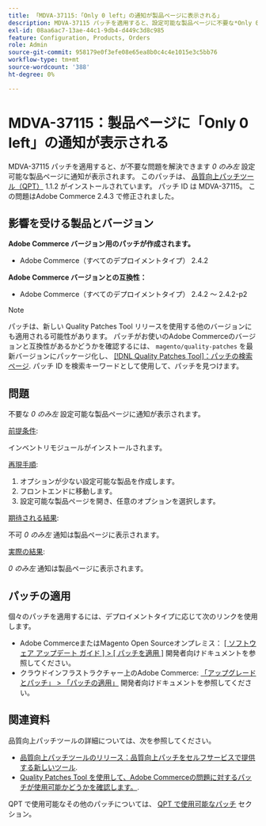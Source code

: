 ```yaml
---
title: 「MDVA-37115:「Only 0 left」の通知が製品ページに表示される」
description: MDVA-37115 パッチを適用すると、設定可能な製品ページに不要な*Only 0 left*通知が表示される問題が解決されます。 このパッチは、[Quality Patches Tool （QPT） ] （/help/announcements/adobe-commerce-announcements/magento-quality-patches-released-new-tool-to-self-serve-quality-patches.md） 1.1.2 がインストールされている場合に利用できます。 パッチ ID は MDVA-37115。 この問題はAdobe Commerce 2.4.3 で修正されました。
exl-id: 08aa6ac7-13ae-44c1-9db4-d449c3d8c985
feature: Configuration, Products, Orders
role: Admin
source-git-commit: 958179e0f3efe08e65ea8b0c4c4e1015e3c5bb76
workflow-type: tm+mt
source-wordcount: '388'
ht-degree: 0%

---
```


# MDVA-37115：製品ページに「Only 0 left」の通知が表示される

MDVA-37115 パッチを適用すると、が不要な問題を解決できます *0 のみ左* 設定可能な製品ページに通知が表示されます。 このパッチは、 [品質向上パッチツール（QPT）](/help/announcements/adobe-commerce-announcements/magento-quality-patches-released-new-tool-to-self-serve-quality-patches.md) 1.1.2 がインストールされています。 パッチ ID は MDVA-37115。 この問題はAdobe Commerce 2.4.3 で修正されました。

## 影響を受ける製品とバージョン

**Adobe Commerce バージョン用のパッチが作成されます。**

* Adobe Commerce（すべてのデプロイメントタイプ） 2.4.2

**Adobe Commerce バージョンとの互換性：**

* Adobe Commerce（すべてのデプロイメントタイプ） 2.4.2 ～ 2.4.2-p2

>[!NOTE]
>
>パッチは、新しい Quality Patches Tool リリースを使用する他のバージョンにも適用される可能性があります。 パッチがお使いのAdobe Commerceのバージョンと互換性があるかどうかを確認するには、 `magento/quality-patches` を最新バージョンにパッケージ化し、 [[!DNL Quality Patches Tool]：パッチの検索ページ](https://devdocs.magento.com/quality-patches/tool.html#patch-grid). パッチ ID を検索キーワードとして使用して、パッチを見つけます。

## 問題

不要な *0 のみ左* 設定可能な製品ページに通知が表示されます。

<u>前提条件</u>:

インベントリモジュールがインストールされます。

<u>再現手順</u>:

1. オプションが少ない設定可能な製品を作成します。
1. フロントエンドに移動します。
1. 設定可能な製品ページを開き、任意のオプションを選択します。

<u>期待される結果</u>:

不可 *0 のみ左* 通知は製品ページに表示されます。

<u>実際の結果</u>:

*0 のみ左* 通知は製品ページに表示されます。

## パッチの適用

個々のパッチを適用するには、デプロイメントタイプに応じて次のリンクを使用します。

* Adobe CommerceまたはMagento Open Sourceオンプレミス： [[ ソフトウェア アップデート ガイド ] > [ パッチを適用 ]](https://devdocs.magento.com/guides/v2.4/comp-mgr/patching/mqp.html) 開発者向けドキュメントを参照してください。
* クラウドインフラストラクチャー上のAdobe Commerce: [「アップグレードとパッチ」 > 「パッチの適用」](https://devdocs.magento.com/cloud/project/project-patch.html) 開発者向けドキュメントを参照してください。

## 関連資料

品質向上パッチツールの詳細については、次を参照してください。

* [品質向上パッチツールのリリース：品質向上パッチをセルフサービスで提供する新しいツール](/help/announcements/adobe-commerce-announcements/magento-quality-patches-released-new-tool-to-self-serve-quality-patches.md).
* [Quality Patches Tool を使用して、Adobe Commerceの問題に対するパッチが使用可能かどうかを確認します。](/help/support-tools/patches-available-in-qpt-tool/check-patch-for-magento-issue-with-magento-quality-patches.md).

QPT で使用可能なその他のパッチについては、 [QPT で使用可能なパッチ](https://support.magento.com/hc/en-us/sections/360010506631-Patches-available-in-MQP-tool-) セクション。
